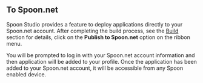 ## To Spoon.net

Spoon Studio provides a feature to deploy applications directly to your Spoon.net account. After completing the build process, see the [Build](/docs/building/working-with-the-ide) section for details, click on the **Publish to Spoon.net** option on the ribbon menu.

You will be prompted to log in with your Spoon.net account information and then application will be added to your profile. Once the application has been added to your Spoon.net account, it will be accessible from any Spoon enabled device.

